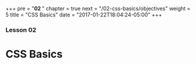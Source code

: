 +++
pre = "<b>02 </b>"
chapter = true
next = "/02-css-basics/objectives"
weight = 5
title = "CSS Basics"
date = "2017-01-22T18:04:24-05:00"
+++

### Lesson 02

# CSS Basics
